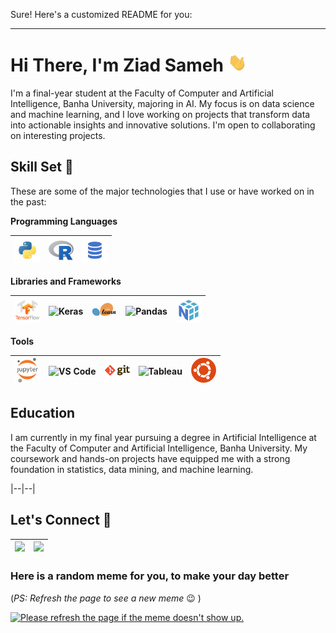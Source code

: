 Sure! Here's a customized README for you:

---

# Hi There, I'm Ziad Sameh <img src="https://raw.githubusercontent.com/ABSphreak/ABSphreak/master/gifs/Hi.gif" width="30px">

I'm a final-year student at the Faculty of Computer and Artificial Intelligence, Banha University, majoring in AI. My focus is on data science and machine learning, and I love working on projects that transform data into actionable insights and innovative solutions. I'm open to collaborating on interesting projects.

## Skill Set :muscle:

These are some of the major technologies that I use or have worked on in the past:

**Programming Languages**

<img title="Python" alt="Python" width="40px" src="https://raw.githubusercontent.com/github/explore/master/topics/python/python.png" />|<img title="R" alt="R" width="40px" src="https://raw.githubusercontent.com/github/explore/master/topics/r/r.png" />|<img title="SQL" alt="SQL" width="40px" src="https://raw.githubusercontent.com/github/explore/master/topics/sql/sql.png">
|--|--|--|

**Libraries and Frameworks**

<img title="TensorFlow" alt="TensorFlow" width="40px" src="https://raw.githubusercontent.com/github/explore/master/topics/tensorflow/tensorflow.png">|<img title="Keras" alt="Keras" width="40px" src="https://upload.wikimedia.org/wikipedia/commons/thumb/a/ae/Keras_logo.svg/240px-Keras_logo.svg.png">|<img title="Scikit-Learn" alt="Scikit Learn" width="40px" src="https://raw.githubusercontent.com/github/explore/master/topics/scikit-learn/scikit-learn.png">|<img title="Pandas" alt="Pandas" width="40px" src="https://raw.githubusercontent.com/github/explore/master/topics/pandas/pandas.png">|<img title="NumPy" alt="NumPy" width="40px" src="https://raw.githubusercontent.com/github/explore/master/topics/numpy/numpy.png">
|--|--|--|--|--|

**Tools**

<img title="Jupyter Notebook" alt="Jupyter" width="40px" src="https://raw.githubusercontent.com/github/explore/master/topics/jupyter-notebook/jupyter-notebook.png">|<img title="VS Code" alt="VS Code" width="40px" src="https://img.icons8.com/fluent/48/000000/visual-studio-code-2019.png">|<img title="Git" alt="Git" width="40px" src="https://raw.githubusercontent.com/github/explore/master/topics/git/git.png">|<img title="Tableau" alt="Tableau" width="40px" src="https://www.tableau.com/sites/default/files/pages/tableaulogo_highres.png">|<img title="Ubuntu" alt="Ubuntu" width="40px" src="https://raw.githubusercontent.com/github/explore/master/topics/ubuntu/ubuntu.png">
|--|--|--|--|--|

## Education

I am currently in my final year pursuing a degree in Artificial Intelligence at the Faculty of Computer and Artificial Intelligence, Banha University. My coursework and hands-on projects have equipped me with a strong foundation in statistics, data mining, and machine learning.

|--|--|

## Let's Connect :handshake:

<a href="https://www.linkedin.com/in/ziad-sameh-05106b221?utm_source=share&utm_campaign=share_via&utm_content=profile&utm_medium=android_app"><img src="https://cdn2.iconfinder.com/data/icons/social-media-2285/512/1_Linkedin_unofficial_colored_svg-128.png" width="40"></a>|<a href="https://www.kaggle.com/ziadsameh3212"><img src="https://www.vectorlogo.zone/logos/kaggle/kaggle-icon.svg" width="40"></a>
|--|--|

### Here is a random meme for you, to make your day better
(*PS: Refresh the page to see a new meme* :wink: )

<a href="https://github.com/Ziad-Sameh3/Ziad-Sameh3"><img src='https://web-production-4cea.up.railway.app/' title="Meme" alt="Please refresh the page if the meme doesn't show up." height="400"></a>
